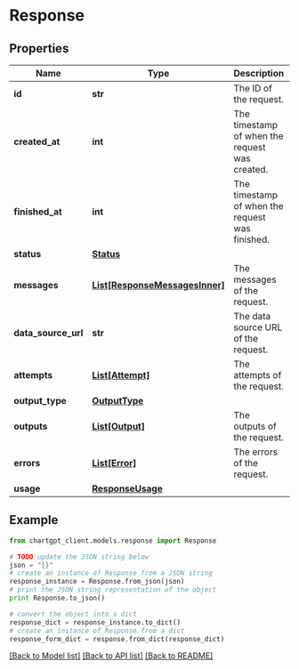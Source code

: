 # Response


## Properties
Name | Type | Description | Notes
------------ | ------------- | ------------- | -------------
**id** | **str** | The ID of the request. | [optional] 
**created_at** | **int** | The timestamp of when the request was created. | [optional] 
**finished_at** | **int** | The timestamp of when the request was finished. | [optional] 
**status** | [**Status**](Status.md) |  | [optional] 
**messages** | [**List[ResponseMessagesInner]**](ResponseMessagesInner.md) | The messages of the request. | [optional] 
**data_source_url** | **str** | The data source URL of the request. | [optional] 
**attempts** | [**List[Attempt]**](Attempt.md) | The attempts of the request. | [optional] 
**output_type** | [**OutputType**](OutputType.md) |  | [optional] 
**outputs** | [**List[Output]**](Output.md) | The outputs of the request. | [optional] 
**errors** | [**List[Error]**](Error.md) | The errors of the request. | [optional] 
**usage** | [**ResponseUsage**](ResponseUsage.md) |  | [optional] 

## Example

```python
from chartgpt_client.models.response import Response

# TODO update the JSON string below
json = "{}"
# create an instance of Response from a JSON string
response_instance = Response.from_json(json)
# print the JSON string representation of the object
print Response.to_json()

# convert the object into a dict
response_dict = response_instance.to_dict()
# create an instance of Response from a dict
response_form_dict = response.from_dict(response_dict)
```
[[Back to Model list]](../README.md#documentation-for-models) [[Back to API list]](../README.md#documentation-for-api-endpoints) [[Back to README]](../README.md)


